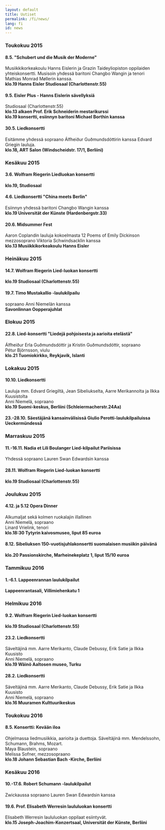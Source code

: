 ```yaml
---
layout: default
title: Uutiset
permalink: /fi/news/
lang: fi
id: news
---
```




### Toukokuu 2015

#### 8.5. "Schubert und die Musik der Moderne"
Musiikkikorkeakoulu Hanns Eislerin ja Grazin Taideyliopiston oppilaiden yhteiskonsertti. Musisoin yhdessä baritoni Changbo Wangin ja tenori Mathias Monrad Møllerin kanssa.  
__klo.19 Hanns Eisler Studiosaal (Charlottenstr.55)__

#### 9.5. Eisler Plus - Hanns Eislerin sävellyksiä

Studiosaal (Charlottenstr.55)  
__klo.13 alkaen Prof. Erik Schneiderin mestarikurssi__  
__klo.19 konsertti, esiinnyn baritoni Michael Borthin kanssa__  

#### 30.5. Lied­konsertti
Esitämme yhdessä sopraano Álfheiður Guðmundsdóttirin kanssa Edvard Griegin lauluja.  
__klo.18, ART Salon (Windscheidstr. 17/1, Berliini)__

### Kesäkuu 2015

#### 3.6. Wolfram Riegerin Liedluokan konsertti
__klo.19, Studiosaal__

#### 4.6. Liedkonsertti "China meets Berlin"
Esiinnyn yhdessä baritoni Changbo Wangin kanssa  
__klo.19 Universität der Künste (Hardenbergstr.33)__



#### 20.6. Midsummer Fest
Aaron Coplandin lauluja kokoelmasta 12 Poems of Emily Dickinson  
mezzosoprano Viktoria Schwindsacklin kanssa  
__klo.13 Musiikkikorkeakoulu Hanns Eisler__

### Heinäkuu 2015

#### 14.7. Wolfram Riegerin Lied-luokan konsertti
__klo.19 Studiosaal (Charlottenstr.55)__

#### 19.7. Timo Mustakallio -laulukilpailu
sopraano Anni Niemelän kanssa  
__Savonlinnan Oopperajuhlat__

### Elokuu 2015

#### 22.8. Lied-konsertti "Liedejä pohjoisesta ja aarioita etelästä"
Álfheiður Erla Guðmundsdóttir ja Kristin Guðmundsdóttir, sopraano  
Pétur Björnsson, viulu  
__klo.21 Tuomiokirkko, Reykjavik, Islanti__

### Lokakuu 2015

#### 10.10. Liedkonsertti
Lauluja mm. Edvard Griegiltä, Jean Sibeliukselta, Aarre Merikannolta ja Ilkka Kuusistolta  
Anni Niemelä, sopraano  
__klo.19 Suomi-keskus, Berliini (Schleiermacherstr.24Aa)__


#### 23.-28.10. Säestäjänä kansainvälisissä Giulio Perotti-laulukilpailuissa Ueckermündessä

### Marraskuu 2015

#### 11.-16.11. Nadia et Lili Boulanger Lied-kilpailut Pariisissa  
Yhdessä sopraano Lauren Swan Edwardsin kanssa

#### 28.11. Wolfram Riegerin Lied-luokan konsertti  
__klo.19 Studiosaal (Charlottenstr.55)__

### Joulukuu 2015

#### 4.12. ja 5.12 Opera Dinner  
Alkumaljat sekä kolmen ruokalajin illallinen  
Anni Niemelä, sopraano  
Linard Vrielink, tenori  
__klo.18:30 Tytyrin kaivosmuseo, liput 85 euroa__

#### 8.12. Sibeliuksen 150-vuotisjuhlakonsertti suomalaisen musiikin päivänä  
__klo.20 Passionskirche, Marheinekeplatz 1, liput 15/10 euroa__

### Tammikuu 2016

#### 1.-6.1. Lappeenrannan laulukilpailut
__Lappeenrantasali, Villimiehenkatu 1__  

### Helmikuu 2016  

#### 9.2. Wolfram Riegerin Lied-luokan konsertti
__klo.19 Studiosaal (Charlottenstr.55)__  

#### 23.2. Liedkonsertti
Säveltäjinä mm. Aarre Merikanto, Claude Debussy, Erik Satie ja Ilkka Kuusisto  
Anni Niemelä, sopraano  
__klo.19 Wäinö Aaltosen museo, Turku__

#### 28.2. Liedkonsertti  
Säveltäjinä mm. Aarre Merikanto, Claude Debussy, Erik Satie ja Ilkka Kuusisto  
Anni Niemelä, sopraano  
__klo.16 Muuramen Kulttuurikeskus__  

### Toukokuu 2016  

#### 8.5. Konsertti: Kevään iloa  
Ohjelmassa liedmusiikkia, aarioita ja duettoja. Säveltäjinä mm. Mendelssohn, Schumann, Brahms, Mozart.  
Maya Blaustein, sopraano  
Melissa Sofner, mezzosopraano  
__klo.18 Johann Sebastian Bach -Kirche, Berliini__  

### Kesäkuu 2016  

#### 10.-17.6. Robert Schumann -laulukilpailut
Zwickaussa sopraano Lauren Swan Edwardsin kanssa  

#### 19.6. Prof. Elisabeth Werresin laululuokan konsertti  
Elisabeth Werresin laululuokan oppilaat esiintyvät.  
__klo.15 Joseph-Joachim-Konzertsaal, Universität der Künste, Berliini__  





